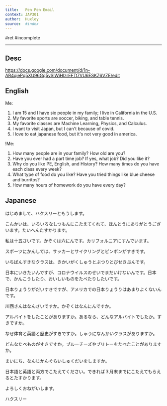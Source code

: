 ```yaml
---
title:   Pen Pen Email
context: JAP301
author:  Huxley
source:  #index
---
```


#ret #incomplete 

---



## Desc
https://docs.google.com/document/d/1n-AR4qiePq5XU96Gq5vSlWiHlzrEFTt7VU6ESKZ6VZE/edit


## English

Me: 
1. I am 15 and I have six people in my family; I live in California in the U.S.
2. My favorite sports are soccer, biking, and table tennis. 
3. My favorite classes are Machine Learning, Physics, and Calculus.
4. I want to visit Japan, but I can't because of covid. 
5. I love to eat japanese food, but it's not very good in america.


!Me:

1. How many people are in your family? How old are you?
2. Have you ever had a part time job? If yes, what job? Did you like it?
3. Why do you like PE, English, and History? How many times do you have each class every week?
4. What type of food do you like? Have you tried things like blue cheese and burritos? 
5. How many hours of homework do you have every day?


## Japanese


はじめまして、ハクスリーともうします。

こんかいは、いろいろなしつもんにこたえてくれて、ほんとうにありがとうございます。たいへんたすかります。


私は十五さいです。かぞくは六にんです。カリフォルニアにすんでいます。  

スポーツにかんしては、サッカーとサイクリングとピンポンがすきです。

いちばんすきなクラスは、きかいがくしゅうとぶつりとびせきぶんです。

日本にいきたいんですが、コロナウイルスのせいでまだいけないんです。日本で、かんこうしたり、おいしいものをたべたりしたいです。

日本りょうりがだいすきですが、アメリカでの日本りょうりはあまりよくないんです。


川西さんはなんさいですか。かぞくはなんにんですか。

アルバイトをしたことがありますか。あるなら、どんなアルバイトでしたか。すきですか。

なぜ体育と英語と歴史がすきですか。しゅうになんかいクラスがありますか。

どんなたべものがすきですか。ブルーチーズやブリトーをたべたことがありますか。

まいにち、なんじかんぐらいしゅくだいをしますか。


日本語と英語と両方でこたえてください。できれば３月末までにこたえてもらえるとたすかります。

よろしくおねがいします。

ハクスリー









